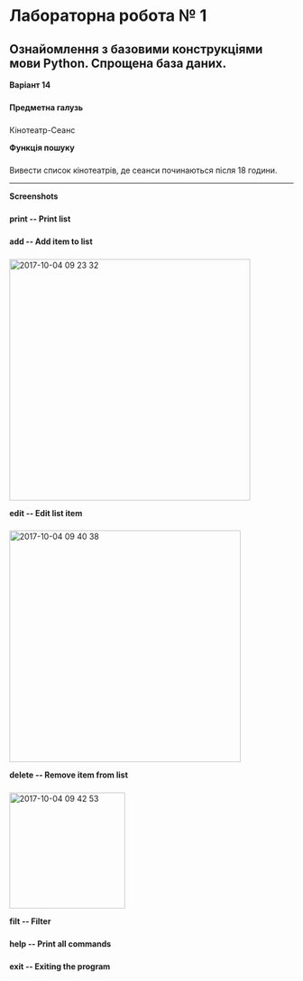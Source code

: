 Лабораторна робота № 1
===
Ознайомлення з базовими конструкціями мови Python. Спрощена база даних.
-----------------------------------
**Варіант 14**
###

**Предметна галузь**
###
Кінотеатр-Сеанс

**Функція пошуку**
###
Вивести список кінотеатрів, де сеанси починаються після 18 години.

-----------------------------------

**Screenshots**
###

**print  -- Print list**
###
**add    -- Add item to list**
###
<img width="427" alt="2017-10-04 09 23 32" src="https://user-images.githubusercontent.com/14141164/31163003-f1dd62da-a8e8-11e7-8b65-31c7c138d3f9.png">

**edit   -- Edit list item**
###
<img width="410" alt="2017-10-04 09 40 38" src="https://user-images.githubusercontent.com/14141164/31162993-e70f5a2a-a8e8-11e7-8ea9-b6184665576b.png">

**delete -- Remove item from list**
###
<img width="205" alt="2017-10-04 09 42 53" src="https://user-images.githubusercontent.com/14141164/31162981-d1bdd75a-a8e8-11e7-8469-fae85152a5fc.png">

**filt -- Filter**
###
**help   -- Print all commands**
###
**exit   -- Exiting the program**
###


